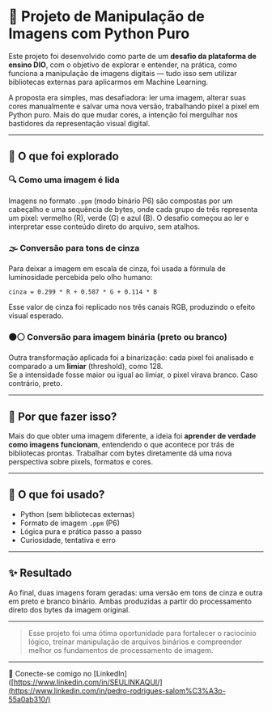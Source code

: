 # 🧪 Projeto de Manipulação de Imagens com Python Puro

Este projeto foi desenvolvido como parte de um **desafio da plataforma de ensino DIO**, com o objetivo de explorar e entender, na prática, como funciona a manipulação de imagens digitais — tudo isso sem utilizar bibliotecas externas para aplicarmos em Machine Learning.

A proposta era simples, mas desafiadora: ler uma imagem, alterar suas cores manualmente e salvar uma nova versão, trabalhando pixel a pixel em Python puro. Mais do que mudar cores, a intenção foi mergulhar nos bastidores da representação visual digital.

---

## 🧠 O que foi explorado

### 🔍 Como uma imagem é lida

Imagens no formato `.ppm` (modo binário P6) são compostas por um cabeçalho e uma sequência de bytes, onde cada grupo de três representa um pixel: vermelho (R), verde (G) e azul (B). O desafio começou ao ler e interpretar esse conteúdo direto do arquivo, sem atalhos.

### 🌫️ Conversão para tons de cinza

Para deixar a imagem em escala de cinza, foi usada a fórmula de luminosidade percebida pelo olho humano:

`cinza = 0.299 * R + 0.587 * G + 0.114 * B`

Esse valor de cinza foi replicado nos três canais RGB, produzindo o efeito visual esperado.

### ⚫️⚪️ Conversão para imagem binária (preto ou branco)

Outra transformação aplicada foi a binarização: cada pixel foi analisado e comparado a um **limiar** (threshold), como 128.  
Se a intensidade fosse maior ou igual ao limiar, o pixel virava branco. Caso contrário, preto.

---

## 🚀 Por que fazer isso?

Mais do que obter uma imagem diferente, a ideia foi **aprender de verdade como imagens funcionam**, entendendo o que acontece por trás de bibliotecas prontas. Trabalhar com bytes diretamente dá uma nova perspectiva sobre pixels, formatos e cores.

---

## 🧰 O que foi usado?

- Python (sem bibliotecas externas)
- Formato de imagem `.ppm` (P6)
- Lógica pura e prática passo a passo
- Curiosidade, tentativa e erro

---

## ✨ Resultado

Ao final, duas imagens foram geradas: uma versão em tons de cinza e outra em preto e branco binário. Ambas produzidas a partir do processamento direto dos bytes da imagem original.

---

> Esse projeto foi uma ótima oportunidade para fortalecer o raciocínio lógico, treinar manipulação de arquivos binários e compreender melhor os fundamentos de processamento de imagem.

---

👤 Conecte-se comigo no [LinkedIn]([https://www.linkedin.com/in/SEULINKAQUI/](https://www.linkedin.com/in/pedro-rodrigues-salom%C3%A3o-55a0ab310/)
